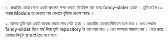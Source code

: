 ১. প্রোগ্রামিং হেরো থেকে একটা প্রবলেম সল্ভ করতে দিয়েছিল তার মধ্যে fancy-slider একটা । তুমি চাইল ৩৯ নাম্বার Module তা দেখতে পার সেখানে বুঝিয়ে দেওয়া আছে ।

২. আবার তুমি আর একটা কাকজ করতে পার সেটা হচ্ছে । প্রোগ্রামিং হেরোর গিটহাবে চলে যাও । এবং সেখানে fancy-slider লিখে সার্চ দিয়ে তুমি repository টা বের করে নাও । এবং সমস্যার সমাধান কর । এতে করে তোমার কিছুটা practice হয়ে যাবে
